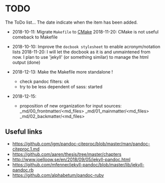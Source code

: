 # TODO

The ToDo list...
The date indicate when the item has been added.

- 2018-10-11: Migrate `Makefile` to [CMake](https://cmake.org) 
    2018-11-20: CMake is not useful comeback to Makefile
- 2018-10-10: Improve the `docbook stylesheet` to enable acronym/notation lists
    2018-11-20: I will let the docbook as it is and unmaintened from now. 
    I plan to use 'jekyll' (or something similar) to manage the html output (done)

- 2018-12-13: Make the Makefile more standalone !
  - check pandoc filters: ok
  - try to be less dependent of sass: started

- 2018-12-15:
  - proposition of new organization for input sources:
    _md/00_frontmatter/<md_files>
    _md/01_mainmatter/<md_files>
    _md/02_backmatter/<md_files>

## Useful links

-  https://github.com/jgm/pandoc-citeproc/blob/master/man/pandoc-citeproc.1.md
-  https://github.com/aaren/thesis/tree/master/chapters
-  http://www.joelloow.se/en/2018/09/05/jekyll-pandoc.html
-  https://github.com/mfenner/jekyll-pandoc/blob/master/lib/jekyll-pandoc.rb
-  https://github.com/alphabetum/pandoc-ruby
